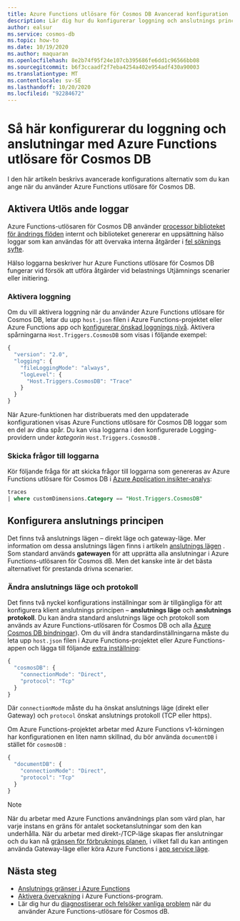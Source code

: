 ```yaml
---
title: Azure Functions utlösare för Cosmos DB Avancerad konfiguration
description: Lär dig hur du konfigurerar loggning och anslutnings princip som används av Azure Functions utlösare för Cosmos DB
author: ealsur
ms.service: cosmos-db
ms.topic: how-to
ms.date: 10/19/2020
ms.author: maquaran
ms.openlocfilehash: 8e2b74f95f24e107cb395686fe6dd1c96566bb08
ms.sourcegitcommit: b6f3ccaadf2f7eba4254a402e954adf430a90003
ms.translationtype: MT
ms.contentlocale: sv-SE
ms.lasthandoff: 10/20/2020
ms.locfileid: "92284672"
---
```

# <a name="how-to-configure-logging-and-connectivity-with-the-azure-functions-trigger-for-cosmos-db"></a>Så här konfigurerar du loggning och anslutningar med Azure Functions utlösare för Cosmos DB

I den här artikeln beskrivs avancerade konfigurations alternativ som du kan ange när du använder Azure Functions utlösare för Cosmos DB.

## <a name="enabling-trigger-specific-logs"></a>Aktivera Utlös ande loggar

Azure Functions-utlösaren för Cosmos DB använder [processor biblioteket för ändrings flöden](./change-feed-processor.md) internt och biblioteket genererar en uppsättning hälso loggar som kan användas för att övervaka interna åtgärder i [fel söknings syfte](./troubleshoot-changefeed-functions.md).

Hälso loggarna beskriver hur Azure Functions utlösare för Cosmos DB fungerar vid försök att utföra åtgärder vid belastnings Utjämnings scenarier eller initiering.

### <a name="enabling-logging"></a>Aktivera loggning

Om du vill aktivera loggning när du använder Azure Functions utlösare för Cosmos DB, letar du upp `host.json` filen i Azure Functions-projektet eller Azure Functions app och [konfigurerar önskad loggnings nivå](../azure-functions/functions-monitoring.md#log-levels-and-categories). Aktivera spårningarna  `Host.Triggers.CosmosDB` som visas i följande exempel:

```js
{
  "version": "2.0",
  "logging": {
    "fileLoggingMode": "always",
    "logLevel": {
      "Host.Triggers.CosmosDB": "Trace"
    }
  }
}
```

När Azure-funktionen har distribuerats med den uppdaterade konfigurationen visas Azure Functions utlösare för Cosmos DB loggar som en del av dina spår. Du kan visa loggarna i den konfigurerade Logging-providern under *kategorin* `Host.Triggers.CosmosDB` .

### <a name="query-the-logs"></a>Skicka frågor till loggarna

Kör följande fråga för att skicka frågor till loggarna som genereras av Azure Functions utlösare för Cosmos DB i [Azure Application insikter-analys](../azure-monitor/app/analytics.md):

```sql
traces
| where customDimensions.Category == "Host.Triggers.CosmosDB"
```

## <a name="configuring-the-connection-policy"></a>Konfigurera anslutnings principen

Det finns två anslutnings lägen – direkt läge och gateway-läge. Mer information om dessa anslutnings lägen finns i artikeln [anslutnings lägen](sql-sdk-connection-modes.md) . Som standard används **gatewayen** för att upprätta alla anslutningar i Azure Functions-utlösaren för Cosmos dB. Men det kanske inte är det bästa alternativet för prestanda drivna scenarier.

### <a name="changing-the-connection-mode-and-protocol"></a>Ändra anslutnings läge och protokoll

Det finns två nyckel konfigurations inställningar som är tillgängliga för att konfigurera klient anslutnings principen – **anslutnings läge** och **anslutnings protokoll**. Du kan ändra standard anslutnings läge och protokoll som används av Azure Functions-utlösaren för Cosmos DB och alla [Azure Cosmos DB bindningar](../azure-functions/functions-bindings-cosmosdb-v2-output.md)). Om du vill ändra standardinställningarna måste du leta upp `host.json` filen i Azure Functions-projektet eller Azure Functions-appen och lägga till följande [extra inställning](../azure-functions/functions-bindings-cosmosdb-v2-output.md#hostjson-settings):

```js
{
  "cosmosDB": {
    "connectionMode": "Direct",
    "protocol": "Tcp"
  }
}
```

Där `connectionMode` måste du ha önskat anslutnings läge (direkt eller Gateway) och `protocol` önskat anslutnings protokoll (TCP eller https). 

Om Azure Functions-projektet arbetar med Azure Functions v1-körningen har konfigurationen en liten namn skillnad, du bör använda `documentDB` i stället för `cosmosDB` :

```js
{
  "documentDB": {
    "connectionMode": "Direct",
    "protocol": "Tcp"
  }
}
```

> [!NOTE]
> När du arbetar med Azure Functions användnings plan som värd plan, har varje instans en gräns för antalet socketanslutningar som den kan underhålla. När du arbetar med direkt-/TCP-läge skapas fler anslutningar och du kan nå [gränsen för förbruknings planen](../azure-functions/manage-connections.md#connection-limit), i vilket fall du kan antingen använda Gateway-läge eller köra Azure Functions i [app service läge](../azure-functions/functions-scale.md#app-service-plan).

## <a name="next-steps"></a>Nästa steg

* [Anslutnings gränser i Azure Functions](../azure-functions/manage-connections.md#connection-limit)
* [Aktivera övervakning](../azure-functions/functions-monitoring.md) i Azure Functions-program.
* Lär dig hur du [diagnostiserar och felsöker vanliga problem](./troubleshoot-changefeed-functions.md) när du använder Azure Functions-utlösare för Cosmos dB.